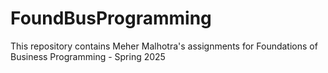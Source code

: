 # FoundBusProgramming
This repository contains Meher Malhotra's assignments for Foundations of Business Programming - Spring 2025

